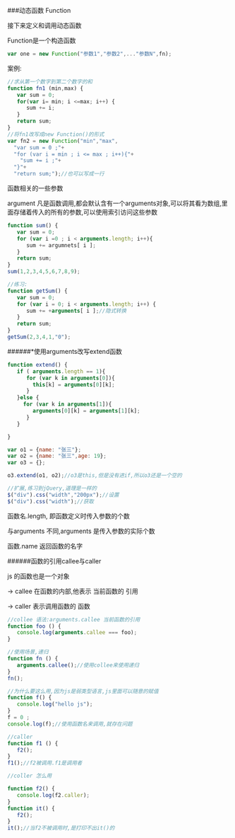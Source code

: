 ###动态函数 Function

接下来定义和调用动态函数

Function是一个构造函数

```javascript
var one = new Function("参数1","参数2",..."参数N",fn);
```

案例:

```javascript
//求从第一个数字到第二个数字的和
function fn1 (min,max) {
   var sum = 0;
   for(var i= min; i <=max; i++) {
      sum += i;
   }
   return sum;
}
//将fn1改写成new Function()的形式
var fn2 = new Function("min","max",
  "var sum = 0 ;"+
  "for (var i = min ; i <= max ; i++){"+
    "sum += i ;"+
  "}"+
  "return sum;");//也可以写成一行
```

函数相关的一些参数

argument 凡是函数调用,都会默认含有一个arguments对象,可以将其看为数组,里面存储着传入的所有的参数,可以使用索引访问这些参数

```javascript
function sum() {
   var sum = 0;
   for (var i =0 ; i < arguments.length; i++){
      sum += argumnets[ i ];
   }
   return sum;
}
sum(1,2,3,4,5,6,7,8,9);

//练习:
function getSum() {
   var sum = 0;
   for (var i = 0; i < arguments.length; i++) {
      sum += +arguments[ i ];//隐式转换
   }
   return sum;
}
getSum(2,3,4,1,"0");
```
######*使用arguments改写extend函数

```javascript
function extend() {
   if ( arguments.length == 1){
      for (var k in arguments[0]){
        this[k] = arguments[0][k];
      }
   }else {
     for (var k in arguments[1]){
        arguments[0][k] = arguments[1][k];
      }
   }

}

var o1 = {name: "张三"};
var o2 = {name: "张三",age: 19};
var o3 = {};

o3.extend(o1, o2);//o3是this,但是没有进if,所以o3还是一个空的

//扩展,练习到jQuery,道理是一样的
$("div").css("width","200px");//设置
$("div").css("width");//获取
```

函数名.length, 即函数定义时传入参数的个数

与arguments 不同,arguments 是传入参数的实际个数

函数.name 返回函数的名字

######函数的引用callee与caller

js 的函数也是一个对象
 
-> callee 在函数的内部,他表示 当前函数的 引用

-> caller 表示调用函数的 函数

```javascript
//collee 语法:arguments.callee 当前函数的引用
function foo () {
   console.log(arguments.callee === foo);
}

//使用场景,递归
function fn () {
   arguments.callee();//使用collee来使用递归
}
fn();

//为什么要这么用,因为js是弱类型语言,js里面可以随意的赋值
function f() {
   console.log("hello js");
}
f = 0 ;
console.log(f);//使用函数名来调用,就存在问题

//caller
function f1 () {
   f2();
}
f1();//f2被调用.f1是调用者

//coller 怎么用

function f2() {
   console.log(f2.caller);
}
function it() {
   f2();
}
it();//当f2不被调用时,是打印不出it()的
```

